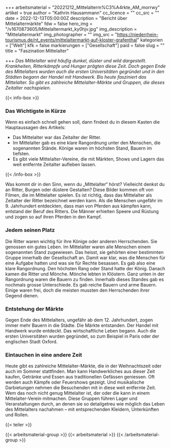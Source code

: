 +++
arbeitsmaterial = "20221212_Mittelalterm%C3%A4rkte_AM_morrwy"
artikel = true
author = "Kathrin Hausammann"
cc_licence = ""
cc_src = ""
date = 2022-12-13T05:00:00Z
description = "Bericht über Mittelaltermärkte"
fdw = false
hero_img = "/v1670873605/Mittelaltermarkt_ky0hjv.jpg"
img_description = "Mittelaltermarkt"
img_photographer = ""
img_src = "https://niederrhein-tourismus.de/nt_events/mittelaltermarkt-auf-kloster-grafenthal"
kategorien = ["Welt"]
kfk = false
markierungen = ["Gesellschaft"]
paid = false
slug = ""
title = "Faszination Mittelalter"

+++
_Das Mittelalter wird häufig dunkel, düster und wild dargestellt. Krankheiten, Ritterkämpfe und Hunger prägten diese Zeit. Doch gegen Ende des Mittelalters wurden auch die ersten Universitäten gegründet und in den Städten begann der Handel mit Handwerk. Bis heute fasziniert das Mittelalter. So gibt es zahlreiche Mittelalter-Märkte und Gruppen, die dieses Zeitalter nachspielen._

  
{{< info-box >}} <h3>Das Wichtigste in Kürze</h3>

<p>Wenn es einfach schnell gehen soll, dann findest du in diesem Kasten die Hauptaussagen des Artikels:</p>

<ul>

<li>Das Mittelalter war das Zeitalter der Ritter.</li>

<li>Im Mittelalter gab es eine klare Rangordnung unter den Menschen, die sogenannten Stände. Könige waren im höchsten Stand, Bauern im tiefsten.</li>

<li>Es gibt viele Mittelalter-Vereine, die mit Märkten, Shows und Lagern das weit entfernte Zeitalter aufleben lassen.</li>

</ul> {{< /info-box >}}

Was kommt dir in den Sinn, wenn du „Mittelalter“ hörst? Vielleicht denkst du an Ritter, Burgen oder düstere Gestalten? Diese Bilder kommen oft von Filmen, die im Mittelalter spielen. Es ist richtig, dass das Mittelalter als Zeitalter der Ritter bezeichnet werden kann. Als die Menschen ungefähr im 9. Jahrhundert entdeckten, dass man von Pferden aus kämpfen kann, entstand der Beruf des Ritters. Die Männer erhielten Speere und Rüstung und zogen so auf ihren Pferden in den Kampf.

### Jedem seinen Platz

Die Ritter waren wichtig für ihre Könige oder anderen Herrschenden. Sie genossen ein gutes Leben. Im Mittelalter waren alle Menschen einem sogenannten Stand zugewiesen. Das heisst, sie gehörten einer bestimmten Gruppe innerhalb der Gesellschaft an. Damit war klar, was die Menschen für eine Aufgabe hatten und was sie für Rechte besassen. Es gab also eine klare Rangordnung. Den höchsten Rang oder Stand hatte der König. Danach kamen die Ritter und Mönche. Mönche lebten in Klöstern. Ganz unten in der Rangordnung waren die Bauern zu finden. Innerhalb dieses Standes gab es nochmals grosse Unterschiede. Es gab reiche Bauern und arme Bauern. Einige waren frei, doch die meisten mussten den Herrschenden ihrer Gegend dienen.

### Entstehung der Märkte

Gegen Ende des Mittelalters, ungefähr ab dem 12. Jahrhundert, zogen immer mehr Bauern in die Städte. Die Märkte entstanden. Der Handel mit Handwerk wurde entdeckt. Das wirtschaftliche Leben begann. Auch die ersten Universitäten wurden gegründet, so zum Beispiel in Paris oder der englischen Stadt Oxford.

### Eintauchen in eine andere Zeit

Heute gibt es zahlreiche Mittelalter-Märkte, die in der Weihnachtszeit oder auch im Sommer stattfinden. Man kann Handwerkliches aus dieser Zeit kaufen, Getränke und Essen aus traditionellen Gefässen geniessen. Oft werden auch Kämpfe oder Feuershows gezeigt. Und musikalische Darbietungen nehmen die Besuchenden mit in diese weit entfernte Zeit. Wem das noch nicht genug Mittelalter ist, der oder die kann in einem Mittelalter-Verein mitmachen. Diese Gruppen führen Lager und Veranstaltungen durch, an denen sie so detailgetreu wie möglich das Leben des Mittelalters nachahmen – mit entsprechenden Kleidern, Unterkünften und Rollen.

{{< teiler >}}

{{< arbeitsmaterial-group >}} {{< arbeitsmaterial >}} {{< /arbeitsmaterial-group >}}